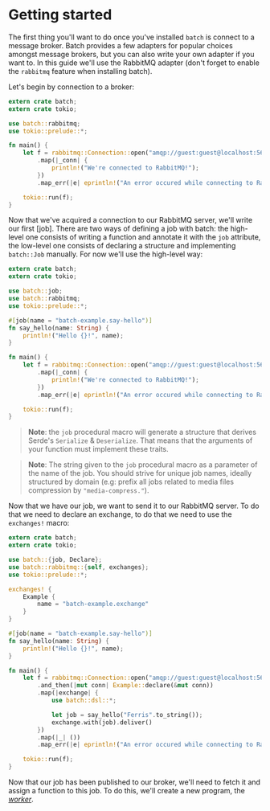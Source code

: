 # Getting started

The first thing you'll want to do once you've installed `batch` is connect to a message broker. Batch provides a few adapters for popular choices amongst message brokers, but you can also write your own adapter if you want to. In this guide we'll use the RabbitMQ adapter (don't forget to enable the `rabbitmq` feature when installing batch).

Let's begin by connection to a broker:

```rust
extern crate batch;
extern crate tokio;

use batch::rabbitmq;
use tokio::prelude::*;

fn main() {
    let f = rabbitmq::Connection::open("amqp://guest:guest@localhost:5672/%2f")
        .map(|_conn| {
            println!("We're connected to RabbitMQ!");
        })
        .map_err(|e| eprintln!("An error occured while connecting to RabbitMQ: {}", e));

    tokio::run(f);
}
```

Now that we've acquired a connection to our RabbitMQ server, we'll write our first [job]. There are two ways of defining a job with batch: the high-level one consists of writing a function and annotate it with the `job` attribute, the low-level one consists of declaring a structure and implementing `batch::Job` manually. For now we'll use the high-level way:

```rust
extern crate batch;
extern crate tokio;

use batch::job;
use batch::rabbitmq;
use tokio::prelude::*;

#[job(name = "batch-example.say-hello")]
fn say_hello(name: String) {
    println!("Hello {}!", name);
}

fn main() {
    let f = rabbitmq::Connection::open("amqp://guest:guest@localhost:5672/%2f")
        .map(|_conn| {
            println!("We're connected to RabbitMQ!");
        })
        .map_err(|e| eprintln!("An error occured while connecting to RabbitMQ: {}", e));

    tokio::run(f);
}
```

> **Note**: the `job` procedural macro will generate a structure that derives Serde's `Serialize` & `Deserialize`. That means that the arguments of your function must implement these traits. 

> **Note**: The string given to the `job` procedural macro as a parameter of the name of the job. You should strive for unique job names, ideally structured by domain (e.g: prefix all jobs related to media files compression by `"media-compress."`).

Now that we have our job, we want to send it to our RabbitMQ server. To do that we need to declare an exchange, to do that we need to use the `exchanges!` macro:

```rust
extern crate batch;
extern crate tokio;

use batch::{job, Declare};
use batch::rabbitmq::{self, exchanges};
use tokio::prelude::*;

exchanges! {
    Example {
        name = "batch-example.exchange"
    }
}

#[job(name = "batch-example.say-hello")]
fn say_hello(name: String) {
    println!("Hello {}!", name);
}

fn main() {
    let f = rabbitmq::Connection::open("amqp://guest:guest@localhost:5672/%2f")
        .and_then(|mut conn| Example::declare(&mut conn))
        .map(|exchange| {
            use batch::dsl::*;

            let job = say_hello("Ferris".to_string());
            exchange.with(job).deliver()
        })
        .map(|_| ())
        .map_err(|e| eprintln!("An error occured while connecting to RabbitMQ: {}", e));

    tokio::run(f);
}
```

Now that our job has been published to our broker, we'll need to fetch it and assign a function to this job. To do this, we'll create a new program, the *[worker]*.

[worker]: ../worker/index.html